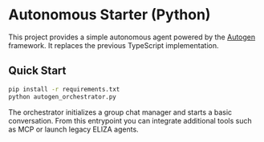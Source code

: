 # Autonomous Starter (Python)

This project provides a simple autonomous agent powered by the [Autogen](https://github.com/microsoft/autogen) framework. It replaces the previous TypeScript implementation.

## Quick Start

```bash
pip install -r requirements.txt
python autogen_orchestrator.py
```

The orchestrator initializes a group chat manager and starts a basic conversation. From this entrypoint you can integrate additional tools such as MCP or launch legacy ELIZA agents.
